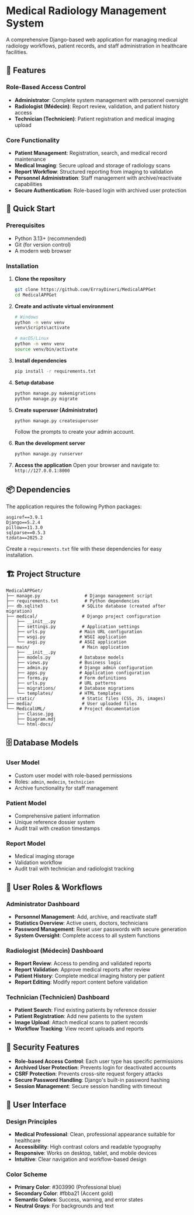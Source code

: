 # Medical Radiology Management System

A comprehensive Django-based web application for managing medical radiology workflows, patient records, and staff administration in healthcare facilities.

## 🏥 Features

### Role-Based Access Control
- **Administrator**: Complete system management with personnel oversight
- **Radiologist (Médecin)**: Report review, validation, and patient history access
- **Technician (Technicien)**: Patient registration and medical imaging upload

### Core Functionality
- **Patient Management**: Registration, search, and medical record maintenance
- **Medical Imaging**: Secure upload and storage of radiology scans
- **Report Workflow**: Structured reporting from imaging to validation
- **Personnel Administration**: Staff management with archive/reactivate capabilities
- **Secure Authentication**: Role-based login with archived user protection


## 🚀 Quick Start

### Prerequisites
- Python 3.13+ (recommended)
- Git (for version control)
- A modern web browser

### Installation

1. **Clone the repository**
   ```bash
   git clone https://github.com/ErrayDineri/MedicalAPPGet
   cd MedicalAPPGet
   ```

2. **Create and activate virtual environment**
   ```bash
   # Windows
   python -m venv venv
   venv\Scripts\activate

   # macOS/Linux
   python -m venv venv
   source venv/bin/activate
   ```

3. **Install dependencies**
   ```bash
   pip install -r requirements.txt
   ```

4. **Setup database**
   ```bash
   python manage.py makemigrations
   python manage.py migrate
   ```

5. **Create superuser (Administrator)**
   ```bash
   python manage.py createsuperuser
   ```
   Follow the prompts to create your admin account.

6. **Run the development server**
   ```bash
   python manage.py runserver
   ```

7. **Access the application**
   Open your browser and navigate to: `http://127.0.0.1:8000`

## 📦 Dependencies

The application requires the following Python packages:

```
asgiref==3.9.1
Django==5.2.4
pillow==11.3.0
sqlparse==0.5.3
tzdata==2025.2
```

Create a `requirements.txt` file with these dependencies for easy installation.

## 🏗️ Project Structure

```
MedicalAPPGet/
├── manage.py                 # Django management script
├── requirements.txt          # Python dependencies
├── db.sqlite3               # SQLite database (created after migration)
├── medical/                 # Django project configuration
│   ├── __init__.py
│   ├── settings.py          # Application settings
│   ├── urls.py             # Main URL configuration
│   ├── wsgi.py             # WSGI application
│   └── asgi.py             # ASGI application
├── main/                    # Main application
│   ├── __init__.py
│   ├── models.py           # Database models
│   ├── views.py            # Business logic
│   ├── admin.py            # Django admin configuration
│   ├── apps.py             # Application configuration
│   ├── forms.py            # Form definitions
│   ├── urls.py             # URL patterns
│   ├── migrations/         # Database migrations
│   └── templates/          # HTML templates
├── static/                  # Static files (CSS, JS, images)
├── media/                   # User uploaded files
└── MedicalUML/             # Project documentation
    ├── Classe.jpg
    ├── Diagram.mdj
    └── html-docs/
```

## 🗄️ Database Models

### User Model
- Custom user model with role-based permissions
- Roles: `admin`, `medecin`, `technicien`
- Archive functionality for staff management

### Patient Model
- Comprehensive patient information
- Unique reference dossier system
- Audit trail with creation timestamps

### Report Model
- Medical imaging storage
- Validation workflow
- Audit trail with technician and radiologist tracking

## 👥 User Roles & Workflows

### Administrator Dashboard
- **Personnel Management**: Add, archive, and reactivate staff
- **Statistics Overview**: Active users, doctors, technicians
- **Password Management**: Reset user passwords with secure generation
- **System Oversight**: Complete access to all system functions

### Radiologist (Médecin) Dashboard
- **Report Review**: Access to pending and validated reports
- **Report Validation**: Approve medical reports after review
- **Patient History**: Complete medical imaging history per patient
- **Report Editing**: Modify report content before validation

### Technician (Technicien) Dashboard
- **Patient Search**: Find existing patients by reference dossier
- **Patient Registration**: Add new patients to the system
- **Image Upload**: Attach medical scans to patient records
- **Workflow Tracking**: View recent uploads and reports

## 🔐 Security Features

- **Role-based Access Control**: Each user type has specific permissions
- **Archived User Protection**: Prevents login for deactivated accounts
- **CSRF Protection**: Prevents cross-site request forgery attacks
- **Secure Password Handling**: Django's built-in password hashing
- **Session Management**: Secure session handling with timeout

## 📱 User Interface

### Design Principles
- **Medical Professional**: Clean, professional appearance suitable for healthcare
- **Accessibility**: High contrast colors and readable typography
- **Responsive**: Works on desktop, tablet, and mobile devices
- **Intuitive**: Clear navigation and workflow-based design

### Color Scheme
- **Primary Color**: #303990 (Professional blue)
- **Secondary Color**: #fbba21 (Accent gold)
- **Semantic Colors**: Success, warning, and error states
- **Neutral Grays**: For backgrounds and text
